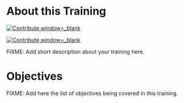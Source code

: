 # About this Training

[![Contribute](https://www.eclipse.org/che/contribute.svg),window=_blank](https://devspaces.apps.tools-na100.dev.ole.redhat.com/#https://github.com/RedHatQuickCourses/test-aks)

[![Contribute,window=_blank](https://www.eclipse.org/che/contribute.svg)](https://devspaces.apps.tools-na100.dev.ole.redhat.com/#https://github.com/RedHatQuickCourses/test-aks)

FIXME: Add short description about your training here.

# Objectives

FIXME: Add here the list of objectives being covered in this training.


